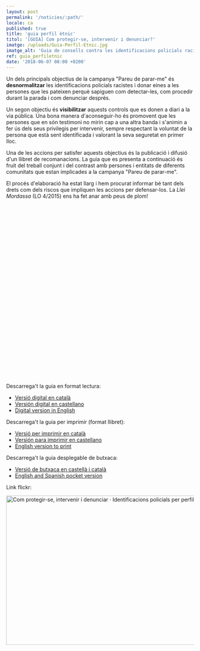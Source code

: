 ```yaml
---
layout: post
permalink: '/noticies/:path/'
locale: ca
published: true
title: 'guia perfil ètnic'
titol: '[GUIA] Com protegir-se, intervenir i denunciar?'
imatge: /uploads/Guia-Perfil-Etnic.jpg
imatge_alt: 'Guia de consells contra les identificacions policials racistes'
ref: guia_perfiletnic
date: '2018-06-07 08:00 +0200'
---
```

Un dels principals objectius de la campanya "Pareu de parar-me" és **desnormalitzar** les identificacions policials racistes i donar eines a les persones que les pateixen perquè sapiguen com detectar-les, com procedir durant la parada i com denunciar després.

Un segon objectiu és **visibilitzar** aquests controls que es donen a diari a la via pública. Una bona manera d'aconseguir-ho és promovent que les persones que en són testimoni no mirin cap a una altra banda i s'animin a fer ús dels seus privilegis per intervenir, sempre respectant la voluntat de la persona que està sent identificada i valorant la seva seguretat en primer lloc.

Una de les accions per satisfer aquests objectius és la publicació i difusió d'un llibret de recomanacions. La guia que es presenta a continuació és fruit del treball conjunt i del contrast amb persones i entitats de diferents comunitats que estan implicades a la campanya "Pareu de parar-me".

El procés d'elaboració ha estat llarg i hem procurat informar bé tant dels drets com dels riscos que impliquen les accions per defensar-los. La _Llei Mordassa_ (LO 4/2015) ens ha fet anar amb peus de plom!

<div data-configid="11305186/62135601" style="width:600px; height:464px;" class="issuuembed"></div>
<script type="text/javascript" src="//e.issuu.com/embed.js" async="true"></script>

Descarrega't la guia en format lectura:

* [Versió digital en català](/uploads/PDP-c2-ca.pdf "Guía catalán")
* [Versión digital en castellano](/uploads/PDP-c2-es.pdf)
* [Digital version in English](/uploads/PDP-c2-en.pdf "GUIA ANGLÈS web.pdf")

Descarrega't la guia per imprimir (format llibret):

* [Versió per imprimir en català](/uploads/PDP-c2-print-ca.pdf "guía para imprimir en catalán")
* [Versión para imprimir en castellano](/uploads/PDP-c2-print-es.pdf)
* [English version to print](/uploads/PDP-c2-print-en.pdf "GUIA ANGLÈS imprimir.pdf")

Descarrega't la guia desplegable de butxaca:

* [Versió de butxaca en castellà i català](/uploads/GUIA_POCKET_CAT_ES.pdf "GUIA_POCKET_CAT_ES.pdf")
* [English and Spanish pocket version](/uploads/GUIA_POCKET_EN_ES.pdf "GUIA_POCKET_EN_ES.pdf")

Link flickr:

<a data-flickr-embed="true" data-header="true" data-footer="true" href="https://www.flickr.com/photos/31631303@N02/albums/72157697707243524" title="Com protegir-se, intervenir i denunciar · Identificacions policials per perfil ètnic">
<img src="https://farm2.staticflickr.com/1816/42936247631_72e0472cea_c.jpg" width="800" height="400" alt="Com protegir-se, intervenir i denunciar · Identificacions policials per perfil ètnic">
</a>
<script async src="//embedr.flickr.com/assets/client-code.js" charset="utf-8"></script>